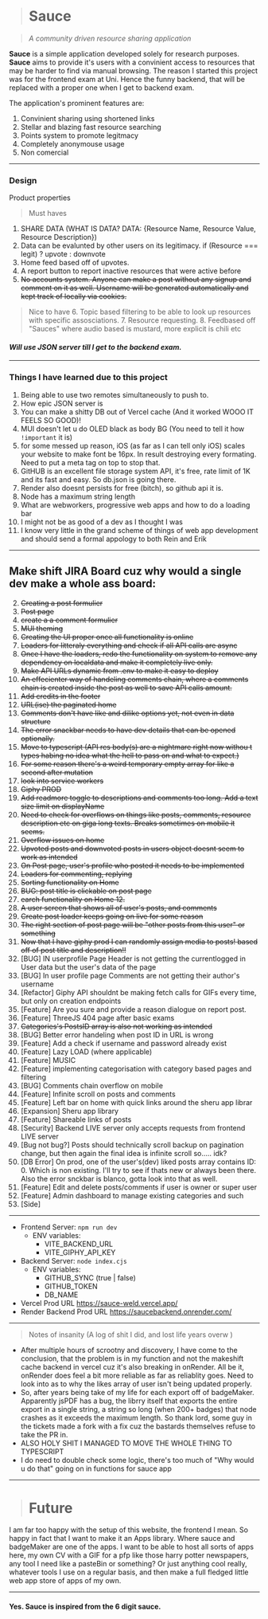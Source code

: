 > # Sauce

> _A community driven resource sharing application_

**Sauce** is a simple application developed solely for research purposes. **Sauce** aims to provide it's users
with a convinient access to resources that may be harder to find via manual browsing. The reason I started this project was
for the frontend exam at Uni. Hence the funny backend, that will be replaced with a proper one when I get to backend exam.

The application's prominent features are:

1. Convinient sharing using shortened links
2. Stellar and blazing fast resource searching
3. Points system to promote legitmacy
4. Completely anonymouse usage
5. Non comercial

---

### **Design**

Product properties

> Must haves

1. SHARE DATA (WHAT IS DATA? DATA: {Resource Name, Resource Value, Resource Description})
2. Data can be evalunted by other users on its legitimacy.
   if (Resource === legit) ? upvote : downvote
3. Home feed based off of upvotes.
4. A report button to report inactive resources that were active before
5. <del>No accounts system. Anyone can make a post without any signup and comment on it as well. Username will be generated automatically and kept track of locally via cookies.</del>

> Nice to have 6. Topic based filtering to be able to look up resources with specific assosciations. 7. Resource requesting. 8. Feedbased off "Sauces" where audio based is mustard, more explicit is chili etc

#### _Will use JSON server till I get to the backend exam._

---

### Things I have learned due to this project

1. Being able to use two remotes simultaneously to push to.
2. How epic JSON server is
3. You can make a shitty DB out of Vercel cache (And it worked WOOO IT FEELS SO GOOD)!
4. MUI doesn't let u do OLED black as body BG (You need to tell it how `!important` it is)
5. for some messed up reason, iOS (as far as I can tell only iOS) scales your website to make font be 16px. In result destroying every formating. Need to put a meta tag on top to stop that.
6. GitHUB is an excellent file storage system API, it's free, rate limit of 1K and its fast and easy. So db.json is going there.
7. Render also doesnt persists for free (bitch), so github api it is.
8. Node has a maximum string length
9. What are webworkers, progressive web apps and how to do a loading bar
10. I might not be as good of a dev as I thought I was
11. I know very little in the grand scheme of things of web app development and should send a formal appology to both Rein and Erik

---

## Make shift JIRA Board cuz why would a single dev make a whole ass board:

2. <del>Creating a post formulier</del>
3. <del>Post page</del>
4. <del>create a a comment formulier</del>
5. <del>MUI theming</del>
6. <del>Creating the UI proper once all functionality is online</del>
7. <del>Loaders for litteraly everything and check if all API calls are async</del>
8. <del>Once I have the loaders, redo the functionality on system to remove any dependency on localdata and make it completely live only.</del>
9. <del>Make API URLs dynamic from .env to make it easy to deploy</del>
10. <del>An effecienter way of handeling comments chain, where a comments chain is created inside the post as well to save API calls amount.</del>
11. <del>Add credits in the footer</del>
12. <del>URL(ise) the paginated home</del>
13. <del>Comments don't have like and dilike options yet, not even in data structure</del>
14. <del>The error snackbar needs to have dev details that can be opened optionally.</del>
15. <del>Move to typescript (API res body(s) are a nightmare right now withou t types habing no idea what the hell to pass on and what to expect.)</del>
16. <del> For some reason there's a weird temporary empty array for like a second after mutation</del>
17. <del>look into service workers</del>
18. <del>Giphy PROD</del>
19. <del>Add readmore toggle to descriptions and comments too long. Add a text size limit on displayName</del>
20. <del>Need to check for overflows on things like posts, comments, resource description etc on giga long texts. Breaks sometimes on mobile it seems.</del>
21. <del>Overflow issues on home</del>
22. <del>Upvoted posts and downvoted posts in users object doesnt seem to work as intended</del>
23. <del>On Post page, user's profile who posted it needs to be implemented</del>
24. <del>Loaders for commenting, replying</del>
25. <del>Sorting functionality on Home</del>
26. <del>BUG: post title is clickable on post page</del>
27. <del>earch functionality on Home 12.</del>
28. <del> A user screen that shows all of user's posts, and comments</del>
29. <del>Create post loader keeps going on live for some reason</del>
30. <del> The right section of post page will be "other posts from this user" or something</del>
31. <del>Now that I have giphy prod I can randomly assign media to posts! based off of post title and description!!</del>
32. [BUG] IN userprofile Page Header is not getting the currentlogged in User data but the user's data of the page
33. [BUG] In user profile page Comments are not getting their author's username
34. [Refactor] Giphy API shouldnt be making fetch calls for GIFs every time, but only on creation endpoints
35. [Feature] Are you sure and provide a reason dialogue on report post.
36. [Feature] ThreeJS 404 page after basic exams
37. <del>Categories's PostsID array is also not working as intended</del>
38. [BUG] Better error handeling when post ID in URL is wrong
39. [Feature] Add a check if username and password already exist
40. [Feature] Lazy LOAD (where applicable)
41. [Feature] MUSIC
42. [Feature] implementing categorisation with category based pages and filtering
43. [BUG] Comments chain overflow on mobile
44. [Feature] Infinite scroll on posts and comments
45. [Feature] Left bar on home with quick links around the sheru app librar
46. [Expansion] Sheru app library
47. [Feature] Shareable links of posts
48. [Security] Backend LIVE server only accepts requests from frontend LIVE server
49. [Bug not bug?] Posts should technically scroll backup on pagination change, but then again the final idea is infinite scroll so..... idk?
50. [DB Error] On prod, one of the user's(dev) liked posts array contains ID: 0. Which is non existing. I'll try to see if thats new or always been there. Also the error snckbar is blanco, gotta look into that as well.
51. [Feature] Edit and delete posts/comments if user is owner or super user
52. [Feature] Admin dashboard to manage existing categories and such
53. [Side]

---

- Frontend Server:
  `npm run dev`
  - ENV variables:
    - VITE_BACKEND_URL
    - VITE_GIPHY_API_KEY
- Backend Server:
  `node index.cjs`
  - ENV variables:
    - GITHUB_SYNC (true | false)
    - GITHUB_TOKEN
    - DB_NAME
- Vercel Prod URL
  <a href="https://sauce-weld.vercel.app/">https://sauce-weld.vercel.app/</a>
- Render Backend Prod URL
  <a href="https://saucebackend.onrender.com/">https://saucebackend.onrender.com/</a>

---

> Notes of insanity (A log of shit I did, and lost life years overw )

- After multiple hours of scrootny and discovery, I have come to the conclusion, that the problem is in
  my function and not the makeshift cache backend in vercel cuz it's also breaking in onRender. All be it, onRender does feel a bit more reliable as far as reliablity goes. Need to look into as to why the likes array of user isn't being updated properly.
- So, after years being take of my life for each export off of badgeMaker. Apparently jsPDF has a bug, the librry itself that exports the entire export in a single string, a string so long (when 200+ badges) that node crashes as it exceeds the maximum
  length. So thank lord, some guy in the tickets made a fork with a fix cuz the bastards themselves refuse to take the PR in.
- ALSO HOLY SHIT I MANAGED TO MOVE THE WHOLE THING TO TYPESCRIPT
- I do need to double check some logic, there's too much of "Why would u do that" going on in functions for sauce app

---

> # Future

I am far too happy with the setup of this website, the frontend I mean. So happy in fact that I want to make it an Apps library. Where sauce and badgeMaker are one of the apps.
I want to be able to host all sorts of apps here, my own CV with a GIF for a pfp like those harry potter newspapers, any tool I need like a pasteBin or something?
Or just anything cool really, whatever tools I use on a regular basis, and then make a full fledged little web app store of apps of my own.

---

#### Yes. Sauce is inspired from the 6 digit sauce.
